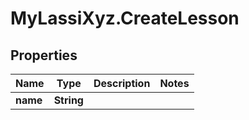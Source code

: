 # MyLassiXyz.CreateLesson

## Properties

Name | Type | Description | Notes
------------ | ------------- | ------------- | -------------
**name** | **String** |  | 


